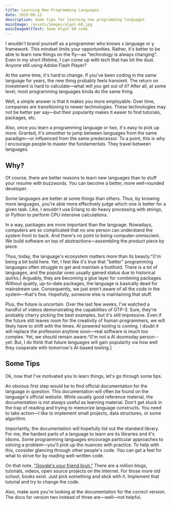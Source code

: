 ```yaml
---
title: Learning New Programming Languages
date: 2020-08-12
description: Some tips for learning new programming languages
mainImage: /assets/images/algol-60.jpg
mainImageAltText: Some Algol 60 code
---
```


I wouldn't brand yourself as a programmer who knows x language or y framework. This mindset limits your opportunities. Rather, it's better to be able to learn new things on the fly—as "technology is always changing". Even in my short lifetime, I can come up with tech that has bit the dust. Anyone still using Adobe Flash Player?

At the same time, it's hard to change. If you've been coding in the same language for years, the new thing probably feels transient. The return on investment is hard to calculate—what will you get out of it? After all, at some level, most programming languages kinda do the same thing. 

Well, a simple answer is that it makes you more employable. Over time, companies are transitioning to newer technologies. These technologies may not be better per say—but their popularity makes it easier to find tutorials, packages, etc.

Also, once you learn a programming language or two, it's easy to pick up more. Granted, it's smoother to jump between languages from the same paradigm—or influenced from the same predecessor. To a point, this is why I encourage people to master the fundamentals. They travel between languages. 

## Why?

Of course, there are better reasons to learn new languages than to stuff your resume with buzzwords. You can become a better, more well-rounded developer.

Some languages are better at some things than others. Thus, by knowing more languages, you're able more effectively judge which one is better for a given task. Like, I wouldn't use Erlang to do heavy processing with strings, or Python to perform CPU intensive calculations.

In a way, packages are more important than the language. Nowadays, computers are so complicated that no one person can understand the system front to back. And there's no point to being computer-omniscient. We build software on top of abstractions—assembling the product piece by piece. 

Thus, today, the language's ecosystem matters more than its beauty.^[I'm being a bit bold here. Yet, I feel like it's true that "better" programming languages often struggle to get and maintain a foothold. There is a lot of languages, and the popular ones usually gained status due to historical quirks.] Arguably, they are becoming a glue layer for combining packages. Without quality, up-to-date packages, the language is basically dead for mainstream use. Consequently, we just aren't aware of all the code in the system—that's fine. Hopefully, someone else is maintaining that stuff.

Plus, the future is uncertain. Over the last few weeks, I've watched a handful of videos demonstrating the capabilities of GTP-3. Sure, they're probably cherry picking the best examples, but it's still impressive. Even if the future still leaves room for the creativity of human programmers, we will likely have to shift with the times. AI powered tooling is coming. I doubt it will replace the profession anytime soon—real software is much too complex. Yet, we should remain aware.^[I'm not a AI doomsday person--yet. But, I do think that future languages will gain popularity via how well they cooperate with tomorrow's AI-based tooling.]

## Some Tips

Ok, now that I've motivated you to learn things, let's go through some tips.

An obvious first step would be to find official documentation for the language in question. This documentation will often be found on the language's official website. While usually good reference material, the documentation is not always useful as learning material. Don't get stuck in the trap of reading and trying to memorize language constructs. You need to take action—I like to implement small projects, data structures, or some algorithm. 

Importantly, the documentation will hopefully list out the standard library. For me, the hardest parts of a language to learn are its libraries and it's idioms. Some programming languages encourage particular approaches to solving a problem—you'll pick up the nuances with practice. To help with this, consider glancing through other people's code. You can get a feel for what to strive for by reading well-written code.

On that note, ["Google's your friend bruh."](https://genius.com/9246800) There are a million blogs, tutorials, videos, open source projects on the Internet. For those more old school, books exist. Just pick something and stick with it. Implement that tutorial and try to change the code.

Also, make sure you're looking at the documentation for the correct version. The docs for version two instead of three are—well—not helpful.
